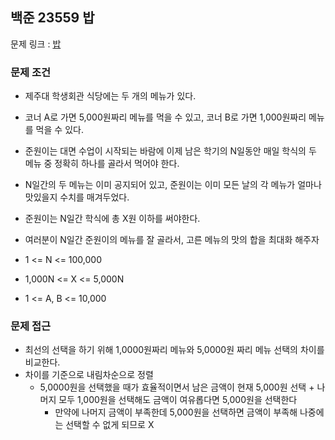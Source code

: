 ## 백준 23559 밥

문제 링크 : [밥](https://www.acmicpc.net/problem/23559)

### 문제 조건

- 제주대 학생회관 식당에는 두 개의 메뉴가 있다.
- 코너 A로 가면 5,000원짜리 메뉴를 먹을 수 있고, 코너 B로 가면 1,000원짜리 메뉴를 먹을 수 있다.
- 준원이는 대면 수업이 시작되는 바람에 이제 남은 학기의 N일동안 매일 학식의 두 메뉴 중 정확히 하나를 골라서 먹어야 한다.
- N일간의 두 메뉴는 이미 공지되어 있고, 준원이는 이미 모든 날의 각 메뉴가 얼마나 맛있을지 수치를 매겨두었다.
- 준원이는 N일간 학식에 총 X원 이하를 써야한다.
- 여러분이 N일간 준원이의 메뉴를 잘 골라서, 고른 메뉴의 맛의 합을 최대화 해주자

- 1 <= N <= 100,000
- 1,000N <= X <= 5,000N
- 1 <= A, B <= 10,000

### 문제 접근

- 최선의 선택을 하기 위해 1,0000원짜리 메뉴와 5,0000원 짜리 메뉴 선택의 차이를 비교한다.
- 차이를 기준으로 내림차순으로 정렬
    - 5,0000원을 선택했을 때가 효율적이면서 남은 금액이 현재 5,000원 선택 + 나머지 모두 1,000원을 선택해도 금액이 여유롭다면 5,000원을 선택한다
        - 만약에 나머지 금액이 부족한데 5,000원을 선택하면 금액이 부족해 나중에는 선택할 수 없게 되므로 X